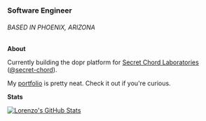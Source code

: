 ### Software Engineer
###### BASED IN PHOENIX, ARIZONA

**About**

Currently building the dopr platform for [Secret Chord Laboratories](https://www.secretchordlaboratories.com/) ([@secret-chord](https://github.com/secret-chord)).

My [portfolio](https://www.adelerium.dev/) is pretty neat. Check it out if you're curious.

**Stats**

[![Lorenzo's GitHub Stats](https://github-readme-stats.vercel.app/api?username=lfaivre&hide=stars,issues&show_icons=true&count_private=true&hide_title=true&theme=graywhite)](https://github.com/lfaivre)
